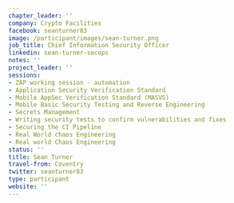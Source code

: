 ```yaml
---
chapter_leader: ''
company: Crypto Facilities
facebook: seanturner83
image: /participant/images/sean-turner.png
job_title: Chief Information Security Officer
linkedin: sean-turner-secops
notes: ''
project_leader: ''
sessions:
- ZAP working session - automation
- Application Security Verification Standard
- Mobile AppSec Verification Standard (MASVS)
- Mobile Basic Security Testing and Reverse Engineering
- Secrets Management
- Writing security tests to confirm vulnerabilities and fixes
- Securing the CI Pipeline
- Real World chaos Engineering
- Real world Chaos Engineering
status: ''
title: Sean Turner
travel-from: Coventry
twitter: seanturner83
type: participant
website: ''
---
```


<!-- put more details about participant here -->
